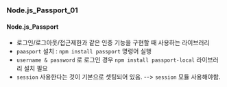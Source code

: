 ### Node.js_Passport_01

#### Node.js_Passport
- 로그인/로그아웃/접근제한과 같은 인증 기능을 구현할 때 사용하는 라이브러리
- `paasport` 설치 : `npm install passport` 명령어 실행
- `username & password` 로 로그인 경우 `npm install passport-local` 라이브러리 설치 필요
- `session` 사용한다는 것이 기본으로 셋팅되어 있음. --> `session` 모듈 사용해야함.